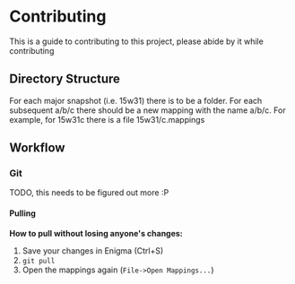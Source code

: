 # Contributing #

This is a guide to contributing to this project, please abide by it while contributing

## Directory Structure ##

For each major snapshot (i.e. 15w31) there is to be a folder. For each subsequent a/b/c there should be a new mapping with the name a/b/c. For example, for 15w31c there is a file 15w31/c.mappings

## Workflow ##

### Git ###

TODO, this needs to be figured out more :P

#### Pulling ####
**How to pull without losing anyone's changes:**

1. Save your changes in Enigma (Ctrl+S)
2. `git pull`
3. Open the mappings again (`File->Open Mappings...`)
